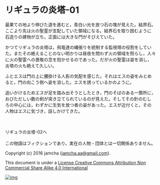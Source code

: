 # リギュラの炎塔-01

最果ての地より伸びた道を進むと，青白い光を放つ石の塊が見えた。結界石。  
ここより先は火の聖霊が支配していた領域になる。結界石を取り囲むように  
石造りの建物が立ち，正面には大きな門がそびえていた。  

かつてリギュラの炎塔は，飛竜達の縄張りを統制する監視塔の役割をしてい  
た。またその絶えることのない明かりは昼夜を問わず火の領域を照らし，人々  
に火の聖霊への畏敬の念を抱かせるのであった。だが火の聖霊は姿を消し，  
炎塔の火も絶えて久しい。  

ふとエスは門の上に腰掛ける人影の気配を感じた。それはエスの姿をみとめ  
ると，門の向こう側へ姿を消した。エスを誘っているかのように。  

追いかけるためエスが足を踏み出そうとしたとき，門のそばのある一箇所に，  
おびただしい数の剣が突き立てられているのが見えた。そしてその針のむし  
ろの中心には，わずかに生気を放つ者の姿があった。エスが近付くと，その  
人物はエスに気づき，話しかけてきた。  

<br>  
<br>  
リギュラの炎塔-02へ  

<br>  
<br>  
この物語はフィクションであり，実在の人物・団体とは一切関係ありません。  

Copyright (c) 2016 jamcha (jamcha.aa@gmail.com).  

This document is under a [License Creative Commons Attribution Non Commercial Share Alike 4.0 International](http://creativecommons.org/licenses/by-nc-sa/4.0/deed)  

[![img](http://i.creativecommons.org/l/by-nc-sa/3.0/80x15.png)](http://creativecommons.org/licenses/by-nc-sa/4.0/deed)